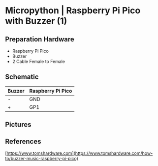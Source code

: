 # Micropython | Raspberry Pi Pico with Buzzer (1)

## Preparation Hardware
- Raspberry Pi Pico
- Buzzer
- 2 Cable Female to Female

## Schematic 

| Buzzer | Raspberry Pi Pico |
|--------|-------------------|
| -      | GND               |
| +      | GP1               |

## Pictures

## References 
[https://www.tomshardware.com](https://www.tomshardware.com/how-to/buzzer-music-raspberry-pi-pico)
